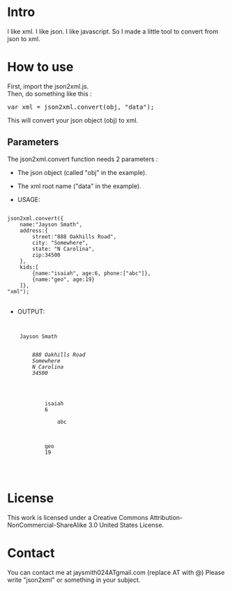 # Intro
I like xml. I like json. I like javascript.
So I made a little tool to convert from json to xml.

# How to use
First, import the json2xml.js.  
Then, do something like this : 
<pre>var xml = json2xml.convert(obj, "data");</pre>
This will convert your json object (obj) to xml.

## Parameters

The json2xml.convert function needs 2 parameters :  
*  The json object (called "obj" in the example).  
*  The xml root name ("data" in the example).

* USAGE:
<pre>
<code>
json2xml.convert({
	name:"Jayson Smath", 
	address:{
		street:"888 Oakhills Road",
		city: "Somewhere",
		state: "N Carolina",
		zip:34500
	}, 
	kids:[
		{name:"isaiah", age:6, phone:["abc"]},
		{name:"geo", age:19}
	]},
"xml");
</code>
</pre>

* OUTPUT:
<code>
<xml>
	<name>Jayson Smath</name>
	<address>
		<street>888 Oakhills Road</street>
		<city>Somewhere</city>
		<state>N Carolina</state>
		<zip>34500</zip>
	</address>
	<kids>
		<item>
			<name>isaiah</name>
			<age>6</age>
			<phone>
				<item>abc</item>
			</phone>
		</item>
		<item>
			<name>geo</name>
			<age>19</age>
		</item>
	</kids>
</xml>
</code>

# License
This work is licensed under a Creative Commons Attribution-NonCommercial-ShareAlike 3.0 United States License.

# Contact
You can contact me at jaysmith024ATgmail.com
(replace AT with @) Please write "json2xml" or something in your subject.